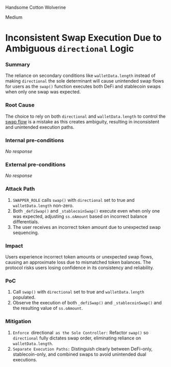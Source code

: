 Handsome Cotton Wolverine

Medium

# Inconsistent Swap Execution Due to Ambiguous `directional` Logic

### Summary

The reliance on secondary conditions like `walletData.length` instead of making `directional` the sole determinant will cause unintended swap flows for users as the `swap()` function executes both DeFi and stablecoin swaps when only one swap was expected.

### Root Cause

The choice to rely on both `directional` and `walletData.length` to control the [swap flow](https://github.com/sherlock-audit/2024-11-telcoin/blob/main/telcoin-audit/contracts/swap/AmirX.sol#L73) is a mistake as this creates ambiguity, resulting in inconsistent and unintended execution paths.

### Internal pre-conditions

_No response_

### External pre-conditions

_No response_

### Attack Path

1. `SWAPPER_ROLE` calls `swap()` with `directional` set to true and `walletData.length` non-zero.
2. Both `_defiSwap()` and `_stablecoinSwap()` execute even when only one was expected, adjusting `ss.oAmount` based on incorrect balance differentials.
3. The user receives an incorrect token amount due to unexpected swap sequencing.

### Impact

Users experience incorrect token amounts or unexpected swap flows, causing an approximate loss due to mismatched token balances. The protocol risks users losing confidence in its consistency and reliability.

### PoC

1. Call `swap()` with `directional` set to true and `walletData.length` populated.
2. Observe the execution of both `_defiSwap()` and `_stablecoinSwap()` and the resulting value of `ss.oAmount`.

### Mitigation

1. `Enforce `directional` as the Sole Controller:` Refactor `swap()` so `directional` fully dictates swap order, eliminating reliance on `walletData.length`.
2. `Separate Execution Paths:` Distinguish clearly between DeFi-only, stablecoin-only, and combined swaps to avoid unintended dual executions.